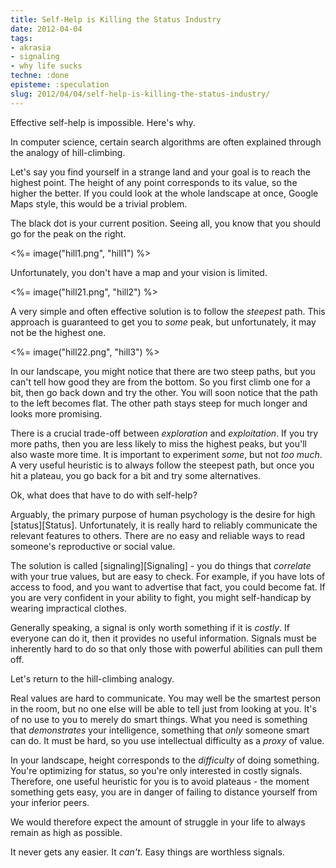 ```yaml
---
title: Self-Help is Killing the Status Industry
date: 2012-04-04
tags:
- akrasia
- signaling
- why life sucks
techne: :done
episteme: :speculation
slug: 2012/04/04/self-help-is-killing-the-status-industry/
---
```


Effective self-help is impossible. Here's why.

In computer science, certain search algorithms are often explained through the analogy of hill-climbing.

Let's say you find yourself in a strange land and your goal is to reach the highest point. The height of any point corresponds to its value, so the higher the better. If you could look at the whole landscape at once, Google Maps style, this would be a trivial problem. 

The black dot is your current position. Seeing all, you know that you should go for the peak on the right.

<%= image("hill1.png", "hill1") %>

Unfortunately, you don't have a map and your vision is limited. 

<%= image("hill21.png", "hill2") %>

A very simple and often effective solution is to follow the *steepest* path. This approach is guaranteed to get you to *some* peak, but unfortunately, it may not be the highest one.

<%= image("hill22.png", "hill3") %>

In our landscape, you might notice that there are two steep paths, but you can't tell how good they are from the bottom. So you first climb one for a bit, then go back down and try the other. You will soon notice that the path to the left becomes flat. The other path stays steep for much longer and looks more promising.

There is a crucial trade-off between *exploration* and *exploitation*. If you try more paths, then you are less likely to miss the highest peaks, but you'll also waste more time. It is important to experiment *some*, but not *too much*. A very useful heuristic is to always follow the steepest path, but once you hit a plateau, you go back for a bit and try some alternatives. 

Ok, what does that have to do with self-help? 

Arguably, the primary purpose of human psychology is the desire for high [status][Status]. Unfortunately, it is really hard to reliably communicate the relevant features to others. There are no easy and reliable ways to read someone's reproductive or social value. 

The solution is called [signaling][Signaling] - you do things that *correlate* with your true values, but are easy to check. For example, if you have lots of access to food, and you want to advertise that fact, you could become fat. If you are very confident in your ability to fight, you might self-handicap by wearing impractical clothes.

Generally speaking, a signal is only worth something if it is *costly*. If everyone can do it, then it provides no useful information. Signals must be inherently hard to do so that only those with powerful abilities can pull them off.

Let's return to the hill-climbing analogy.

Real values are hard to communicate. You may well be the smartest person in the room, but no one else will be able to tell just from looking at you. It's of no use to you to merely do smart things. What you need is something that *demonstrates* your intelligence, something that *only* someone smart can do. It must be hard, so you use intellectual difficulty as a *proxy* of value. 

In your landscape, height corresponds to the *difficulty* of doing something. You're optimizing for status, so you're only interested in costly signals. Therefore, one useful heuristic for you is to avoid plateaus - the moment something gets easy, you are in danger of failing to distance yourself from your inferior peers.

We would therefore expect the amount of struggle in your life to always remain as high as possible.

It never gets any easier. It *can't*. Easy things are worthless signals.

